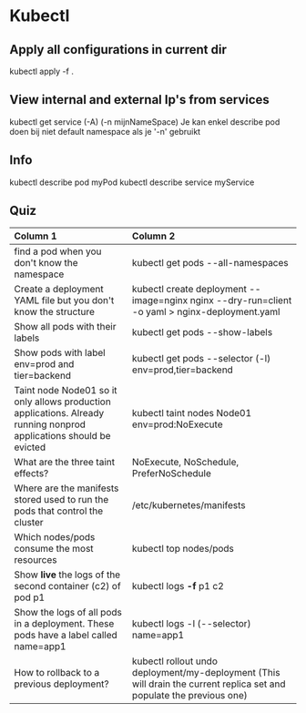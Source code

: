 # Kubectl

## Apply all configurations in current dir

kubectl apply -f .

## View internal and external Ip's from services

kubectl get service (-A) (-n mijnNameSpace)
Je kan enkel describe pod doen bij niet default namespace als je '-n' gebruikt
## Info

kubectl describe pod myPod
kubectl describe service myService

## Quiz

| Column 1       | Column 2     | 
| :------------- | :---------- |
|  find a pod when you don't know the namespace | kubectl get pods --all-namespaces   | 
| Create a deployment YAML file but you don't know the structure | kubectl create deployment --image=nginx nginx --dry-run=client -o yaml > nginx-deployment.yaml | 
|  Show all pods with their labels | kubectl get pods --show-labels   | 
|  Show pods with label env=prod and tier=backend| kubectl get pods --selector (-l) env=prod,tier=backend  |
| Taint node Node01 so it only allows production applications. Already running nonprod applications should be evicted | kubectl taint nodes Node01 env=prod:NoExecute |
| What are the three taint effects? | NoExecute, NoSchedule, PreferNoSchedule |
| Where are the manifests stored used to run the pods that control the cluster | /etc/kubernetes/manifests |
| Which nodes/pods consume the most resources | kubectl top nodes/pods |
| Show **live** the logs of the second container (c2) of pod p1 | kubectl logs **-f** p1 c2 |
| Show the logs of all pods in a deployment. These pods have a label called name=app1 | kubectl logs -l (--selector) name=app1 |
| How to rollback to a previous deployment? | kubectl rollout undo deployment/my-deployment (This will drain the current replica set and populate the previous one) |


